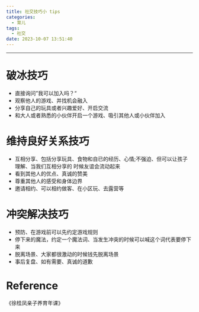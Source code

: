 ```yaml
---
title: 社交技巧小 tips
categories:
  - 育儿
tags:
  - 社交
date: 2023-10-07 13:51:40
---
```


---

# 破冰技巧

- 直接询问”我可以加入吗？“
- 观察他人的游戏、并找机会融入
- 分享自己的玩具或者兴趣爱好、开启交流
- 和大人或者熟悉的小伙伴开启一个游戏、吸引其他人或小伙伴加入

# 维持良好关系技巧

- 互相分享、包括分享玩具、食物和自已的经历、心情;不强迫、但可以让孩子理解、当我们互相分享的
  时候友谊会流动起来
- 看到其他人的优点、真诚的赞美
- 尊重其他人的感受和身体边界
- 邀请相约、可以相约做客、在小区玩、去露营等

<!-- more -->

# 冲突解决技巧

- 预防、在游戏前可以先约定游戏规则
- 停下来的魔法，约定一个魔法词、当发生冲突的时候可以喊这个词代表要停下来
- 脱离场景、大家都很激动的时候钱先脱离场景
- 事后复盘、如有需要、真诚的道歉

# Reference

《徐桂凤亲子养育年课》
